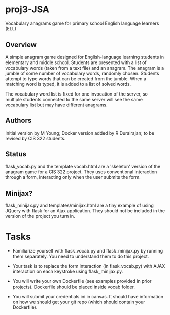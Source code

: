 # proj3-JSA
Vocabulary anagrams game for primary school English language learners (ELL)

## Overview

A simple anagram game designed for English-language learning students in elementary and middle school. Students are presented with a list of vocabulary words (taken from a text file) and an anagram. The anagram is a jumble of some number of vocabulary words, randomly chosen. Students attempt to type words that can be created from the jumble. When a matching word is typed, it is added to a list of solved words. 

The vocabulary word list is fixed for one invocation of the server, so multiple students connected to the same server will see the same vocabulary list but may  have different anagrams.

## Authors 

Initial version by M Young; Docker version added by R Durairajan; to be revised by CIS 322 students. 

## Status

flask_vocab.py and the template vocab.html are a 'skeleton' version of the anagram game for a CIS 322 project. They uses conventional interaction through a form, interacting only when the user submits the form. 

## Minijax? 

flask_minijax.py and templates/minijax.html are a tiny example of using JQuery with flask for an Ajax application. They should not be included in the version of the project you turn in. 

# Tasks

* Familiarize yourself with flask_vocab.py and flask_minijax.py by running them separately. You need to understand them to do this project.

* Your task is to replace the form interaction (in flask_vocab.py) with AJAX interaction on each keystroke using flask_minijax.py. 

* You will write your own Dockerfile (see examples provided in prior projects). Dockerfile should be placed inside vocab folder.

* You will submit your credentials.ini in canvas. It should have information on how we should get your git repo (which should contain your Dockerfile). 

